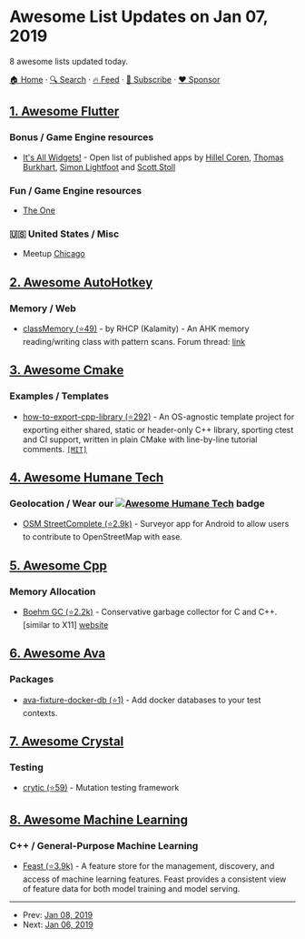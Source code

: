 # Awesome List Updates on Jan 07, 2019

8 awesome lists updated today.

[🏠 Home](/README.md) · [🔍 Search](https://www.trackawesomelist.com/search/) · [🔥 Feed](https://www.trackawesomelist.com/rss.xml) · [📮 Subscribe](https://trackawesomelist.us17.list-manage.com/subscribe?u=d2f0117aa829c83a63ec63c2f&id=36a103854c) · [❤️  Sponsor](https://github.com/sponsors/theowenyoung)



## [1. Awesome Flutter](/content/Solido/awesome-flutter/README.md)

### Bonus / Game Engine resources

*   [It's All Widgets!](https://itsallwidgets.com) - Open list of published apps by [Hillel Coren](https://twitter.com/hillelcoren), [Thomas Burkhart](https://twitter.com/ThomasBurkhartB), [Simon Lightfoot](https://twitter.com/devangelslondon) and [Scott Stoll](https://twitter.com/scottstoll2017)

### Fun / Game Engine resources

*   [The One](https://www.youtube.com/watch?v=sIIgtClYq0s) <!--youtube:video/sIIgtClYq0s-->

### 🇺🇸 United States / Misc

*   Meetup [Chicago](https://www.meetup.com/Flutter-Chicago/)

## [2. Awesome AutoHotkey](/content/ahkscript/awesome-AutoHotkey/README.md)

### Memory / Web

*   [classMemory (⭐49)](https://github.com/Kalamity/classMemory) - by RHCP (Kalamity) - An AHK memory reading/writing class with pattern scans. Forum thread: [link](https://www.autohotkey.com/boards/viewtopic.php?t=1177)

## [3. Awesome Cmake](/content/onqtam/awesome-cmake/README.md)

### Examples / Templates

*   [how-to-export-cpp-library (⭐292)](https://github.com/robotology/how-to-export-cpp-library) - An OS-agnostic template project for exporting either shared, static or header-only C++ library, sporting ctest and CI support, written in plain CMake with line-by-line tutorial comments. [`[MIT]`](https://opensource.org/licenses/MIT)

## [4. Awesome Humane Tech](/content/humanetech-community/awesome-humane-tech/README.md)

### Geolocation / Wear our   [![Awesome Humane Tech](https://raw.githubusercontent.com/humanetech-community/awesome-humane-tech/main/humane-tech-badge.svg?sanitize=true)](https://github.com/humanetech-community/awesome-humane-tech)   badge

*   [OSM StreetComplete (⭐2.9k)](https://github.com/westnordost/StreetComplete) - Surveyor app for Android to allow users to contribute to OpenStreetMap with ease.

## [5. Awesome Cpp](/content/fffaraz/awesome-cpp/README.md)

### Memory Allocation

*   [Boehm GC (⭐2.2k)](https://github.com/ivmai/bdwgc) - Conservative garbage collector for C and C++. \[similar to X11] [website](http://www.hboehm.info/gc/)

## [6. Awesome Ava](/content/avajs/awesome-ava/README.md)

### Packages

*   [ava-fixture-docker-db (⭐1)](https://github.com/cdaringe/ava-fixture-docker-db) - Add docker databases to your test contexts.

## [7. Awesome Crystal](/content/veelenga/awesome-crystal/README.md)

### Testing

*   [crytic (⭐59)](https://github.com/hanneskaeufler/crytic) - Mutation testing framework

## [8. Awesome Machine Learning](/content/josephmisiti/awesome-machine-learning/README.md)

### C++ / General-Purpose Machine Learning

*   [Feast (⭐3.9k)](https://github.com/gojek/feast) - A feature store for the management, discovery, and access of machine learning features. Feast provides a consistent view of feature data for both model training and model serving.

---

- Prev: [Jan 08, 2019](/content/2019/01/08/README.md)
- Next: [Jan 06, 2019](/content/2019/01/06/README.md)